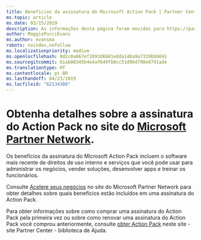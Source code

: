 ```yaml
---
title: Benefícios da assinatura do Microsoft Action Pack | Partner Center
ms.topic: article
ms.date: 03/15/2019
description: As informações desta página foram movidas para https://partner.microsoft.com/membership/internal-use-software.
author: MaggiePucciEvans
ms.author: evansma
robots: noindex,nofollow
ms.localizationpriority: medium
ms.openlocfilehash: 0d2c0a867ef2893d6b81e8da148a9a7339bbb691
ms.sourcegitcommit: b1ab80345b4e4af649fb8cc51d96d798e0791ade
ms.translationtype: HT
ms.contentlocale: pt-BR
ms.lasthandoff: 04/23/2019
ms.locfileid: "62134308"
---
```

# <a name="get-action-pack-subscription-details-on-the-microsoft-partner-networkhttpspartnermicrosoftcommembershipinternal-use-software-site"></a>Obtenha detalhes sobre a assinatura do Action Pack no site do [Microsoft Partner Network](https://partner.microsoft.com/membership/internal-use-software). 

Os benefícios da assinatura do Microsoft Action Pack incluem o software mais recente de direitos de uso interno e serviços que você pode usar para administrar os negócios, vender soluções, desenvolver apps e treinar os funcionários.

Consulte [Acelere seus negócios](https://partner.microsoft.com/membership/internal-use-software) no site do Microsoft Partner Network para obter detalhes sobre quais benefícios estão incluídos em uma assinatura do Action Pack.   

Para obter informações sobre como comprar uma assinatura do Action Pack pela primeira vez ou sobre como renovar uma assinatura do Action Pack você comprou anteriormente, consulte [obter Action Pack](mpn-get-action-pack.md) neste site - site Partner Center - biblioteca de Ajuda.


